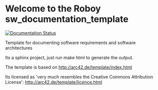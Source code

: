 Welcome to the Roboy sw_documentation_template
===============================================
[![Documentation Status](http://readthedocs.org/projects/roboy-sw-documentation-template/badge/?version=latest)](http://roboy-sw-documentation-template.readthedocs.io/en/latest/?badge=latest)

Template for documenting software requirements and software architectures


Its a sphinx project, just run
    make html
to generate the output.

The template is based on http://arc42.de/template/index.html

Its licensed as 'very much resembles the Creative Commons Attribution License': http://arc42.de/template/licence.html
